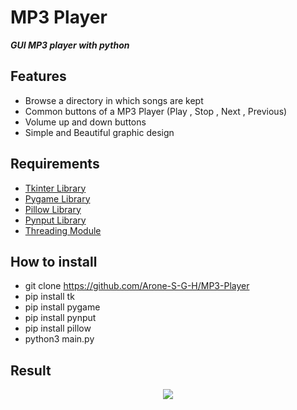 # MP3 Player
**_GUI MP3 player with python_**

## Features
- Browse a directory in which songs are kept
- Common buttons of a MP3 Player (Play , Stop , Next , Previous)
- Volume up and down buttons
- Simple and Beautiful graphic design

## Requirements
- <a href='https://docs.python.org/3/library/tkinter.html'>Tkinter Library</a>
- <a href='https://www.pygame.org/'>Pygame Library</a>
- <a href='https://pillow.readthedocs.io/'>Pillow Library</a>
- <a href='https://pypi.org/project/pynput/'>Pynput Library</a>
- <a href='https://docs.python.org/3/library/threading.html'>Threading Module</a>

## How to install
- git clone https://github.com/Arone-S-G-H/MP3-Player
- pip install tk
- pip install pygame
- pip install pynput
- pip install pillow
- python3 main.py

## Result
<p align="center">
  <img src="https://github.com/Arone-S-G-h/MP3-Player/blob/main/Result/result.png">
</p>
